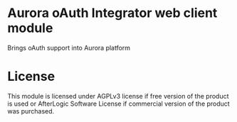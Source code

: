 # Aurora oAuth Integrator web client module
Brings oAuth support into Aurora platform

# License
This module is licensed under AGPLv3 license if free version of the product is used or AfterLogic Software License if commercial version of the product was purchased.